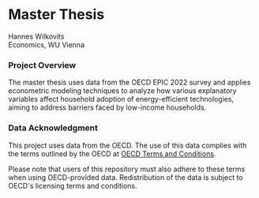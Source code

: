 # Master Thesis  
Hannes Wilkovits  
Economics, WU Vienna  

### Project Overview
The master thesis uses data from the OECD EPIC 2022 survey and applies econometric modeling techniques to analyze how various explanatory variables affect household adoption of energy-efficient technologies, aiming to address barriers faced by low-income households.

### Data Acknowledgment
This project uses data from the OECD. The use of this data complies with the terms outlined by the OECD at [OECD Terms and Conditions](https://www.oecd.org/en/about/terms-conditions.html).

Please note that users of this repository must also adhere to these terms when using OECD-provided data. Redistribution of the data is subject to OECD's licensing terms and conditions.


